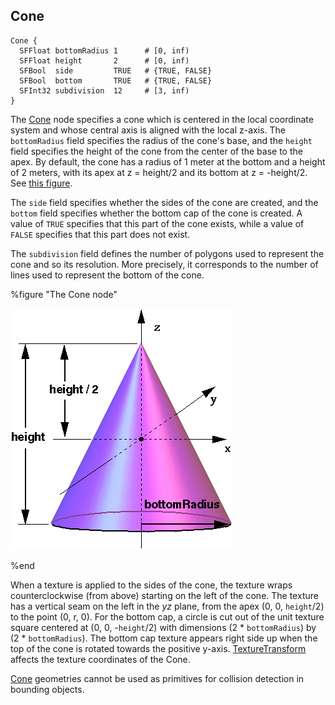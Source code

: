## Cone

```
Cone {
  SFFloat bottomRadius 1      # [0, inf)
  SFFloat height       2      # [0, inf)
  SFBool  side         TRUE   # {TRUE, FALSE}
  SFBool  bottom       TRUE   # {TRUE, FALSE}
  SFInt32 subdivision  12     # [3, inf)
}
```

The [Cone](#cone) node specifies a cone which is centered in the local coordinate system and whose central axis is aligned with the local z-axis.
The `bottomRadius` field specifies the radius of the cone's base, and the `height` field specifies the height of the cone from the center of the base to the apex.
By default, the cone has a radius of 1 meter at the bottom and a height of 2 meters, with its apex at z = height/2 and its bottom at z = -height/2.
See [this figure](#the-cone-node).

The `side` field specifies whether the sides of the cone are created, and the `bottom` field specifies whether the bottom cap of the cone is created.
A value of `TRUE` specifies that this part of the cone exists, while a value of `FALSE` specifies that this part does not exist.

The `subdivision` field defines the number of polygons used to represent the cone and so its resolution.
More precisely, it corresponds to the number of lines used to represent the bottom of the cone.

%figure "The Cone node"

![cone.png](images/cone.png)

%end

When a texture is applied to the sides of the cone, the texture wraps counterclockwise (from above) starting on the left of the cone.
The texture has a vertical seam on the left in the *yz* plane, from the apex (0, 0, `height`/2) to the point (0, r, 0).
For the bottom cap, a circle is cut out of the unit texture square centered at (0, 0, -`height`/2) with dimensions (2 * `bottomRadius`) by (2 * `bottomRadius`).
The bottom cap texture appears right side up when the top of the cone is rotated towards the positive y-axis.
[TextureTransform](texturetransform.md) affects the texture coordinates of the Cone.

[Cone](#cone) geometries cannot be used as primitives for collision detection in bounding objects.
